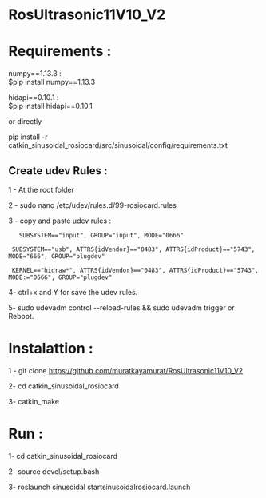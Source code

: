 # RosUltrasonic11V10_V2

<h1>Requirements :</h1>

numpy==1.13.3 : <br/>
$pip install numpy==1.13.3

hidapi==0.10.1 : <br/>
$pip install hidapi==0.10.1

or directly 

pip install -r catkin_sinusoidal_rosiocard/src/sinusoidal/config/requirements.txt

<h2>Create udev Rules :</h2>

1 - At the root folder

2 - sudo nano /etc/udev/rules.d/99-rosiocard.rules 

3 - copy and paste udev rules : 
     
	   SUBSYSTEM=="input", GROUP="input", MODE="0666"

     SUBSYSTEM=="usb", ATTRS{idVendor}=="0483", ATTRS{idProduct}=="5743", MODE="666", GROUP="plugdev"

     KERNEL=="hidraw*", ATTRS{idVendor}=="0483", ATTRS{idProduct}=="5743", MODE:="0666", GROUP="plugdev"

4- ctrl+x and Y for save the udev rules.

5- sudo udevadm control --reload-rules && sudo udevadm trigger 
   or 
   Reboot.

<h1>Instalattion :</h1>

1 - git clone https://github.com/muratkayamurat/RosUltrasonic11V10_V2

2- cd catkin_sinusoidal_rosiocard

3- catkin_make

<h1>Run :</h1>

1- cd catkin_sinusoidal_rosiocard

2- source devel/setup.bash

3- roslaunch sinusoidal startsinusoidalrosiocard.launch
